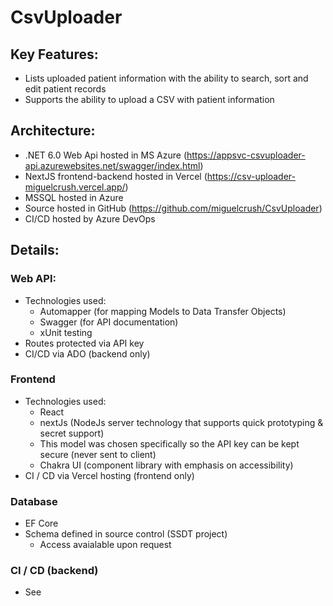 # CsvUploader
## Key Features:
- Lists uploaded patient information with the ability to search, sort and edit patient records
- Supports the ability to upload a CSV with patient information

## Architecture:
- .NET 6.0 Web Api hosted in MS Azure (https://appsvc-csvuploader-api.azurewebsites.net/swagger/index.html)
- NextJS frontend-backend hosted in Vercel (https://csv-uploader-miguelcrush.vercel.app/)
- MSSQL hosted in Azure
- Source hosted in GitHub (https://github.com/miguelcrush/CsvUploader)
- CI/CD hosted by Azure DevOps

## Details:
### Web API:
- Technologies used:
  - Automapper (for mapping Models to Data Transfer Objects)
  - Swagger (for API documentation)
  - xUnit testing
- Routes protected via API key
- CI/CD via ADO (backend only)

### Frontend
- Technologies used:
  - React
  - nextJs (NodeJs server technology that supports quick prototyping & secret support)
   - This model was chosen specifically so the API key can be kept secure (never sent to client)
  - Chakra UI (component library with emphasis on accessibility)
- CI / CD via Vercel hosting (frontend only) 

### Database
- EF Core
- Schema defined in source control (SSDT project)
  - Access avaialable upon request

### CI / CD (backend)
- See 
